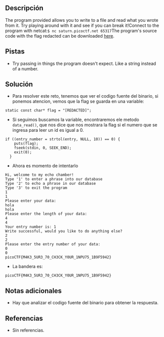 ## Descripción
The program provided allows you to write to a file and read what you wrote from it. Try playing around with it and see if you can break it!Connect to the program with netcat:`$ nc saturn.picoctf.net 65317`The program's source code with the flag redacted can be downloaded [here](https://artifacts.picoctf.net/c/139/program-redacted.c).

## Pistas
- Try passing in things the program doesn't expect. Like a string instead of a number.

## Solución
- Para resolver este reto, tenemos que ver el codigo fuente del binario, si ponemos atencion, vemos que la flag se guarda en una variable:
```python()
static const char* flag = "[REDACTED]";
```

- Si seguimos buscamos la variable, encontraremos ele metodo `data_read()`, que nos dice que nos mostrara la flag si el numero que se ingresa para leer un id es igual a 0.

```python()
if ((entry_number = strtol(entry, NULL, 10)) == 0) {
    puts(flag);
    fseek(stdin, 0, SEEK_END);
    exit(0);
  }
```

- Ahora es momento de intentarlo

```bash()
Hi, welcome to my echo chamber!
Type '1' to enter a phrase into our database
Type '2' to echo a phrase in our database
Type '3' to exit the program
1
1
Please enter your data:
hola
hola
Please enter the length of your data:
4
4
Your entry number is: 1
Write successful, would you like to do anything else?
2
2
Please enter the entry number of your data:
0
0
picoCTF{M4K3_5UR3_70_CH3CK_Y0UR_1NPU75_1B9F5942}
```

- La bandera es:
```
picoCTF{M4K3_5UR3_70_CH3CK_Y0UR_1NPU75_1B9F5942}
```

## Notas adicionales
- Hay que analizar el codigo fuente del binario para obtener la respuesta.

## Referencias 
- Sin referencias.
